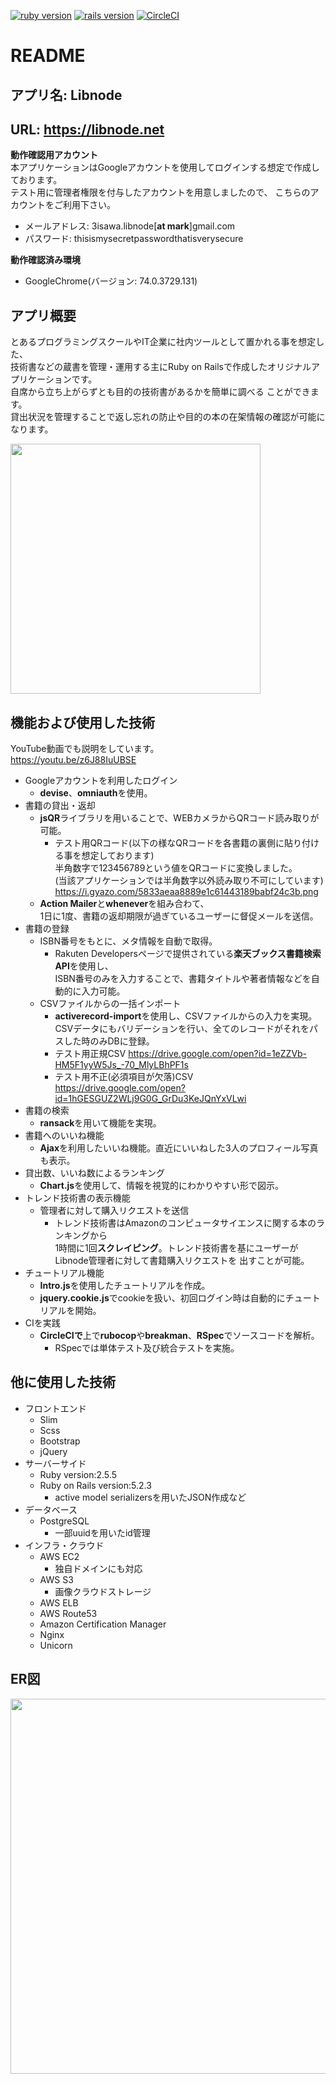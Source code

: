 [![ruby version](https://img.shields.io/badge/Ruby-v2.5.5-green.svg)](https://www.ruby-lang.org/ja/)
[![rails version](https://img.shields.io/badge/Rails-v5.2.3-brightgreen.svg)](http://rubyonrails.org/)
[![CircleCI](https://circleci.com/gh/3isawa/Libnode.svg?style=svg)](https://circleci.com/gh/3isawa/Libnode)
# README

## アプリ名: Libnode
## URL: https://libnode.net
**動作確認用アカウント**  
本アプリケーションはGoogleアカウントを使用してログインする想定で作成しております。  
テスト用に管理者権限を付与したアカウントを用意しましたので、
こちらのアカウントをご利用下さい。  
- メールアドレス: 3isawa.libnode[**at mark**]gmail.com  
- パスワード: thisismysecretpasswordthatisverysecure 

**動作確認済み環境**
- GoogleChrome(バージョン: 74.0.3729.131)

## アプリ概要
とあるプログラミングスクールやIT企業に社内ツールとして置かれる事を想定した、  
技術書などの蔵書を管理・運用する主にRuby on Railsで作成したオリジナルアプリケーションです。  
自席から立ち上がらずとも目的の技術書があるかを簡単に調べる  ことができます。  
貸出状況を管理することで返し忘れの防止や目的の本の在架情報の確認が可能になります。

<img src="https://i.gyazo.com/df003ac546e356cc340c7c9f1e1353b5.png" width="400px">

## 機能および使用した技術
YouTube動画でも説明をしています。  
https://youtu.be/z6J88IuUBSE  

- Googleアカウントを利用したログイン  
  - **devise**、**omniauth**を使用。
- 書籍の貸出・返却
  - **jsQR**ライブラリを用いることで、WEBカメラからQRコード読み取りが可能。
    - テスト用QRコード(以下の様なQRコードを各書籍の裏側に貼り付ける事を想定しております)  
    半角数字で123456789という値をQRコードに変換しました。  
    (当該アプリケーションでは半角数字以外読み取り不可にしています)  
    https://i.gyazo.com/5833aeaa8889e1c61443189babf24c3b.png
  - **Action Mailer**と**whenever**を組み合わて、  
    1日に1度、書籍の返却期限が過ぎているユーザーに督促メールを送信。
- 書籍の登録
  - ISBN番号をもとに、メタ情報を自動で取得。
    - Rakuten Developersページで提供されている**楽天ブックス書籍検索API**を使用し、  
    ISBN番号のみを入力することで、書籍タイトルや著者情報などを自動的に入力可能。
  - CSVファイルからの一括インポート
    - **activerecord-import**を使用し、CSVファイルからの入力を実現。  
    CSVデータにもバリデーションを行い、全てのレコードがそれをパスした時のみDBに登録。
    - テスト用正規CSV https://drive.google.com/open?id=1eZZVb-HM5F1yyW5Js_-70_MlyLBhPF1s
    - テスト用不正(必須項目が欠落)CSV https://drive.google.com/open?id=1hGESGUZ2WLj9G0G_GrDu3KeJQnYxVLwi
- 書籍の検索
  - **ransack**を用いて機能を実現。
- 書籍へのいいね機能
  - **Ajax**を利用したいいね機能。直近にいいねした3人のプロフィール写真も表示。
- 貸出数、いいね数によるランキング  
  - **Chart.js**を使用して、情報を視覚的にわかりやすい形で図示。
- トレンド技術書の表示機能
  - 管理者に対して購入リクエストを送信  
    - トレンド技術書はAmazonのコンピュータサイエンスに関する本のランキングから  
    1時間に1回**スクレイピング**。トレンド技術書を基にユーザーがLibnode管理者に対して書籍購入リクエストを  出すことが可能。
- チュートリアル機能
  - **Intro.js**を使用したチュートリアルを作成。
  - **jquery.cookie.js**でcookieを扱い、初回ログイン時は自動的にチュートリアルを開始。
- CIを実践  
  - **CircleCIで**上で**rubocop**や**breakman**、**RSpec**でソースコードを解析。 
    - RSpecでは単体テスト及び統合テストを実施。

## 他に使用した技術
- フロントエンド
  - Slim
  - Scss
  - Bootstrap
  - jQuery
- サーバーサイド
  - Ruby version:2.5.5
  - Ruby on Rails version:5.2.3  
    - active model serializersを用いたJSON作成など
- データベース
  - PostgreSQL  
    - 一部uuidを用いたid管理
- インフラ・クラウド
  - AWS EC2
     - 独自ドメインにも対応
  - AWS S3
    - 画像クラウドストレージ
  - AWS ELB
  - AWS Route53
  - Amazon Certification Manager
  - Nginx
  - Unicorn

## ER図
<img src="https://i.gyazo.com/e0b00b60938b7fef6c0b63d2bbf55bb2.png" width="600px">
